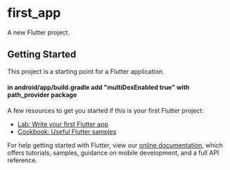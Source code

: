 # first_app

A new Flutter project.

## Getting Started

This project is a starting point for a Flutter application.

#### in android/app/build.gradle add "multiDexEnabled true" with path_provider package


A few resources to get you started if this is your first Flutter project:

- [Lab: Write your first Flutter app](https://flutter.dev/docs/get-started/codelab)
- [Cookbook: Useful Flutter samples](https://flutter.dev/docs/cookbook)

For help getting started with Flutter, view our
[online documentation](https://flutter.dev/docs), which offers tutorials,
samples, guidance on mobile development, and a full API reference.

